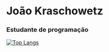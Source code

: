 # João Kraschowetz
### Estudante de programação

[![Top Langs](https://github-readme-stats-git-masterrstaa-rickstaa.vercel.app/api/top-langs/?username=kraschowetz&show_icons=true&theme=gruvbox&size_weight=0.5&count_weight=0.5&layout=donut)](https://github.com/anuraghazra/github-readme-stats)
